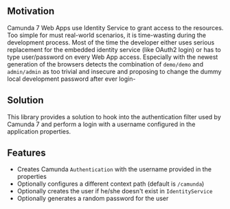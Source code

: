 ## Motivation

Camunda 7 Web Apps use Identity Service to grant access to the resources. Too simple for must real-world scenarios,
it is time-wasting during the development process. Most of the time the developer either uses serious replacement
for the embedded identity service (like OAuth2 login) or has to type user/password on every Web App access.
Especially with the newest generation of the browsers detects the combination of `demo/demo` and `admin/admin` as 
too trivial and insecure and proposing to change the dummy local development password after ever login-

## Solution

This library provides a solution to hook into the authentication filter used by Camunda 7 and perform a login with a username
configured in the application properties.

## Features

- Creates Camunda `Authentication` with the username provided in the properties
- Optionally configures a different context path (default is `/camunda`)
- Optionally creates the user if he/she doesn't exist in `IdentityService`
- Optionally generates a random password for the user

